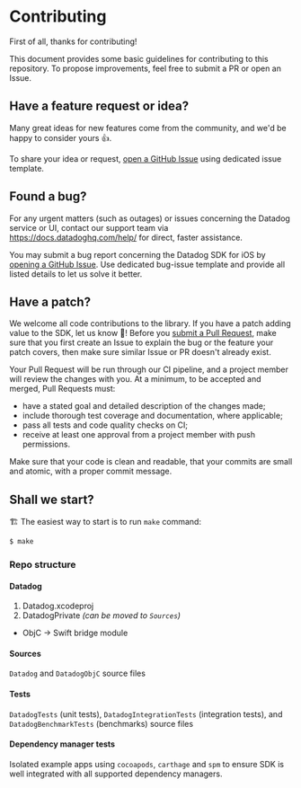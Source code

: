 # Contributing

First of all, thanks for contributing!

This document provides some basic guidelines for contributing to this repository.
To propose improvements, feel free to submit a PR or open an Issue.

## Have a feature request or idea?

Many great ideas for new features come from the community, and we'd be happy to consider yours 👍.

To share your idea or request, [open a GitHub Issue](https://github.com/DataDog/dd-sdk-ios/issues/new) using dedicated issue template.

## Found a bug?

For any urgent matters (such as outages) or issues concerning the Datadog service or UI, contact our support team via https://docs.datadoghq.com/help/ for direct, faster assistance.

You may submit a bug report concerning the Datadog SDK for iOS by [opening a GitHub Issue](https://github.com/DataDog/dd-sdk-ios/issues/new). Use dedicated bug-issue template and provide all listed details to let us solve it better.

## Have a patch?

We welcome all code contributions to the library. If you have a patch adding value to the SDK, let us know 💪! Before you [submit a Pull Request](https://github.com/DataDog/dd-sdk-ios/pull/new/master), make sure that you first create an Issue to explain the bug or the feature your patch covers, then make sure similar Issue or PR doesn't already exist.

Your Pull Request will be run through our CI pipeline, and a project member will review the changes with you. At a minimum, to be accepted and merged, Pull Requests must:

- have a stated goal and detailed description of the changes made;
- include thorough test coverage and documentation, where applicable;
- pass all tests and code quality checks on CI;
- receive at least one approval from a project member with push permissions.

Make sure that your code is clean and readable, that your commits are small and atomic, with a proper commit message.

## Shall we start?

🏗 The easiest way to start is to run `make` command:

```bash
$ make
```

### Repo structure

#### Datadog

1. Datadog.xcodeproj
2. DatadogPrivate _(can be moved to `Sources`)_
  * ObjC -> Swift bridge module

#### Sources

`Datadog` and `DatadogObjC` source files

#### Tests

`DatadogTests` (unit tests), `DatadogIntegrationTests` (integration tests), and `DatadogBenchmarkTests` (benchmarks) source files

#### Dependency manager tests

Isolated example apps using `cocoapods`, `carthage` and `spm` to ensure SDK is well integrated with all supported dependency managers.
